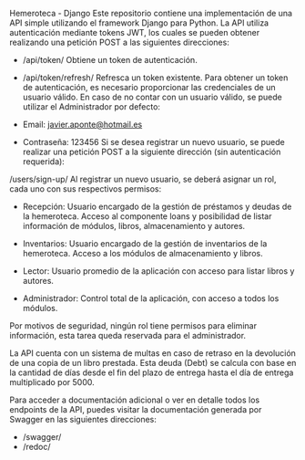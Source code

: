 Hemeroteca - Django
Este repositorio contiene una implementación de una API simple utilizando el framework Django para Python. La API utiliza autenticación mediante tokens JWT, los cuales se pueden obtener realizando una petición POST a las siguientes direcciones:

- /api/token/ Obtiene un token de autenticación.
- /api/token/refresh/ Refresca un token existente.
Para obtener un token de autenticación, es necesario proporcionar las credenciales de un usuario válido. En caso de no contar con un usuario válido, se puede utilizar el Administrador por defecto:

- Email: javier.aponte@hotmail.es
- Contraseña: 123456
Si se desea registrar un nuevo usuario, se puede realizar una petición POST a la siguiente dirección (sin autenticación requerida):

/users/sign-up/
Al registrar un nuevo usuario, se deberá asignar un rol, cada uno con sus respectivos permisos:

- Recepción: Usuario encargado de la gestión de préstamos y deudas de la hemeroteca. Acceso al componente loans y posibilidad de listar información de módulos, libros, almacenamiento y autores.

- Inventarios: Usuario encargado de la gestión de inventarios de la hemeroteca. Acceso a los módulos de almacenamiento y libros.

- Lector: Usuario promedio de la aplicación con acceso para listar libros y autores.

- Administrador: Control total de la aplicación, con acceso a todos los módulos.

Por motivos de seguridad, ningún rol tiene permisos para eliminar información, esta tarea queda reservada para el administrador.

La API cuenta con un sistema de multas en caso de retraso en la devolución de una copia de un libro prestada. Esta deuda (Debt) se calcula con base en la cantidad de días desde el fin del plazo de entrega hasta el día de entrega multiplicado por 5000.

Para acceder a documentación adicional o ver en detalle todos los endpoints de la API, puedes visitar la documentación generada por Swagger en las siguientes direcciones:

- /swagger/
- /redoc/